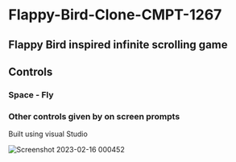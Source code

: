 # Flappy-Bird-Clone-CMPT-1267

## Flappy Bird inspired infinite scrolling game

## Controls
### Space - Fly
### Other controls given by on screen prompts

Built using visual Studio

![Screenshot 2023-02-16 000452](https://user-images.githubusercontent.com/63280140/219304494-821aaeeb-75f4-409a-b614-3bf11bcb5dbb.png)
